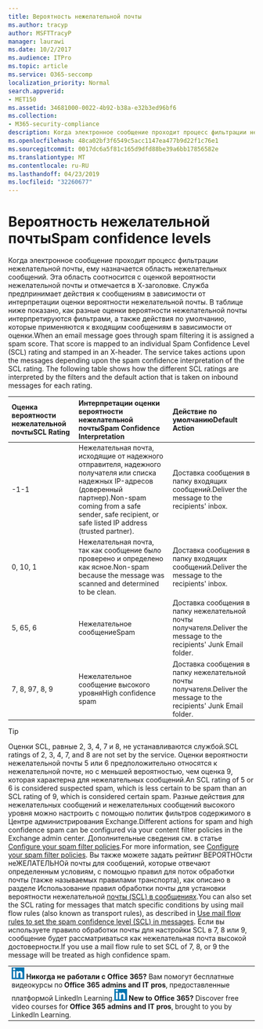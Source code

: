 ```yaml
---
title: Вероятность нежелательной почты
ms.author: tracyp
author: MSFTTracyP
manager: laurawi
ms.date: 10/2/2017
ms.audience: ITPro
ms.topic: article
ms.service: O365-seccomp
localization_priority: Normal
search.appverid:
- MET150
ms.assetid: 34681000-0022-4b92-b38a-e32b3ed96bf6
ms.collection:
- M365-security-compliance
description: Когда электронное сообщение проходит процесс фильтрации нежелательной почты, ему назначается область нежелательных сообщений. Эта область соотносится с оценкой вероятности нежелательной почты и отмечается в Х-заголовке. Служба предпринимает действия к сообщениям в зависимости от интерпретации оценки вероятности нежелательной почты. В таблице ниже показано, как разные оценки вероятности нежелательной почты интерпретируются фильтрами, а также действия по умолчанию, которые применяются к входящим сообщениям в зависимости от оценки.
ms.openlocfilehash: 48ca02bf3f6549c5acc1147ea477b9d22f1c76e1
ms.sourcegitcommit: 0017dc6a5f81c165d9dfd88be39a6bb17856582e
ms.translationtype: MT
ms.contentlocale: ru-RU
ms.lasthandoff: 04/23/2019
ms.locfileid: "32260677"
---
```

# <a name="spam-confidence-levels"></a><span data-ttu-id="83aa3-106">Вероятность нежелательной почты</span><span class="sxs-lookup"><span data-stu-id="83aa3-106">Spam confidence levels</span></span>

<span data-ttu-id="83aa3-p102">Когда электронное сообщение проходит процесс фильтрации нежелательной почты, ему назначается область нежелательных сообщений. Эта область соотносится с оценкой вероятности нежелательной почты и отмечается в Х-заголовке. Служба предпринимает действия к сообщениям в зависимости от интерпретации оценки вероятности нежелательной почты. В таблице ниже показано, как разные оценки вероятности нежелательной почты интерпретируются фильтрами, а также действия по умолчанию, которые применяются к входящим сообщениям в зависимости от оценки.</span><span class="sxs-lookup"><span data-stu-id="83aa3-p102">When an email message goes through spam filtering it is assigned a spam score. That score is mapped to an individual Spam Confidence Level (SCL) rating and stamped in an X-header. The service takes actions upon the messages depending upon the spam confidence interpretation of the SCL rating. The following table shows how the different SCL ratings are interpreted by the filters and the default action that is taken on inbound messages for each rating.</span></span>
  
|<span data-ttu-id="83aa3-111">**Оценка вероятности нежелательной почты**</span><span class="sxs-lookup"><span data-stu-id="83aa3-111">**SCL Rating**</span></span>|<span data-ttu-id="83aa3-112">**Интерпретации оценки вероятности нежелательной почты**</span><span class="sxs-lookup"><span data-stu-id="83aa3-112">**Spam Confidence Interpretation**</span></span>|<span data-ttu-id="83aa3-113">**Действие по умолчанию**</span><span class="sxs-lookup"><span data-stu-id="83aa3-113">**Default Action**</span></span>|
|:-----|:-----|:-----|
|<span data-ttu-id="83aa3-114">-1</span><span class="sxs-lookup"><span data-stu-id="83aa3-114">-1</span></span>|<span data-ttu-id="83aa3-115">Нежелательная почта, исходящие от надежного отправителя, надежного получателя или списка надежных IP-адресов (доверенный партнер).</span><span class="sxs-lookup"><span data-stu-id="83aa3-115">Non-spam coming from a safe sender, safe recipient, or safe listed IP address (trusted partner).</span></span>|<span data-ttu-id="83aa3-116">Доставка сообщения в папку входящих сообщений.</span><span class="sxs-lookup"><span data-stu-id="83aa3-116">Deliver the message to the recipients' inbox.</span></span>|
|<span data-ttu-id="83aa3-117">0, 1</span><span class="sxs-lookup"><span data-stu-id="83aa3-117">0, 1</span></span>|<span data-ttu-id="83aa3-118">Нежелательная почта, так как сообщение было проверено и определено как ясное.</span><span class="sxs-lookup"><span data-stu-id="83aa3-118">Non-spam because the message was scanned and determined to be clean.</span></span>|<span data-ttu-id="83aa3-119">Доставка сообщения в папку входящих сообщений.</span><span class="sxs-lookup"><span data-stu-id="83aa3-119">Deliver the message to the recipients' inbox.</span></span>|
|<span data-ttu-id="83aa3-120">5, 6</span><span class="sxs-lookup"><span data-stu-id="83aa3-120">5, 6</span></span>|<span data-ttu-id="83aa3-121">Нежелательное сообщение</span><span class="sxs-lookup"><span data-stu-id="83aa3-121">Spam</span></span>|<span data-ttu-id="83aa3-122">Доставка сообщения в папку нежелательной почты получателя.</span><span class="sxs-lookup"><span data-stu-id="83aa3-122">Deliver the message to the recipients' Junk Email folder.</span></span>|
|<span data-ttu-id="83aa3-123">7, 8, 9</span><span class="sxs-lookup"><span data-stu-id="83aa3-123">7, 8, 9</span></span>|<span data-ttu-id="83aa3-124">Нежелательное сообщение высокого уровня</span><span class="sxs-lookup"><span data-stu-id="83aa3-124">High confidence spam</span></span>|<span data-ttu-id="83aa3-125">Доставка сообщения в папку нежелательной почты получателя.</span><span class="sxs-lookup"><span data-stu-id="83aa3-125">Deliver the message to the recipients' Junk Email folder.</span></span>|
   
> [!TIP]
> <span data-ttu-id="83aa3-126">Оценки SCL, равные 2, 3, 4, 7 и 8, не устанавливаются службой.</span><span class="sxs-lookup"><span data-stu-id="83aa3-126">SCL ratings of 2, 3, 4, 7, and 8 are not set by the service.</span></span> <span data-ttu-id="83aa3-127">Оценки вероятности нежелательной почты 5 или 6 предположительно относятся к нежелательной почте, но с меньшей вероятностью, чем оценка 9, которая характерна для нежелательных сообщений.</span><span class="sxs-lookup"><span data-stu-id="83aa3-127">An SCL rating of 5 or 6 is considered suspected spam, which is less certain to be spam than an SCL rating of 9, which is considered certain spam.</span></span> <span data-ttu-id="83aa3-128">Разные действия для нежелательных сообщений и нежелательных сообщений высокого уровня можно настроить с помощью политик фильтров содержимого в Центре администрирования Exchange.</span><span class="sxs-lookup"><span data-stu-id="83aa3-128">Different actions for spam and high confidence spam can be configured via your content filter policies in the Exchange admin center.</span></span> <span data-ttu-id="83aa3-129">Дополнительные сведения см. в статье [Configure your spam filter policies](configure-your-spam-filter-policies.md).</span><span class="sxs-lookup"><span data-stu-id="83aa3-129">For more information, see [Configure your spam filter policies](configure-your-spam-filter-policies.md).</span></span> <span data-ttu-id="83aa3-130">Вы также можете задать рейтинг ВЕРОЯТНОсти неЖЕЛАТЕЛЬНОй почты для сообщений, которые отвечают определенным условиям, с помощью правил для поток обработки почты (также называемых правилами транспорта), как описано в разделе Использование правил обработки почты для установки вероятности нежелательной [почты (SCL) в сообщениях](use-mail-flow-rules-to-set-the-spam-confidence-level-scl-in-messages.md).</span><span class="sxs-lookup"><span data-stu-id="83aa3-130">You can also set the SCL rating for messages that match specific conditions by using mail flow rules (also known as transport rules), as described in [Use mail flow rules to set the spam confidence level (SCL) in messages](use-mail-flow-rules-to-set-the-spam-confidence-level-scl-in-messages.md).</span></span> <span data-ttu-id="83aa3-131">Если вы используете правило обработки почты для настройки SCL в 7, 8 или 9, сообщение будет рассматриваться как нежелательная почта высокой достоверности.</span><span class="sxs-lookup"><span data-stu-id="83aa3-131">If you use a mail flow rule to set SCL of 7, 8, or 9 the message will be treated as high confidence spam.</span></span> 
  
||
|:-----|
|<span data-ttu-id="83aa3-p104">![Небольшой значок LinkedIn Learning](media/eac8a413-9498-4220-8544-1e37d1aaea13.png) **Никогда не работали с Office 365?**         Вам помогут бесплатные видеокурсы по **Office 365 admins and IT pros**, предоставленные платформой LinkedIn Learning.</span><span class="sxs-lookup"><span data-stu-id="83aa3-p104">![The short icon for LinkedIn Learning](media/eac8a413-9498-4220-8544-1e37d1aaea13.png) **New to Office 365?**         Discover free video courses for **Office 365 admins and IT pros**, brought to you by LinkedIn Learning.</span></span>|
   

